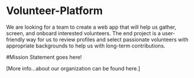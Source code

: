 # Volunteer-Platform

We are looking for a team to create a web app that will help us gather, screen, and onboard interested volunteers. The end project is a user-friendly way for us to review profiles and select passionate volunteers with appropriate backgrounds to help us with long-term contributions.

#Mission Statement goes here!

[More info...about our organization can be found here.]
